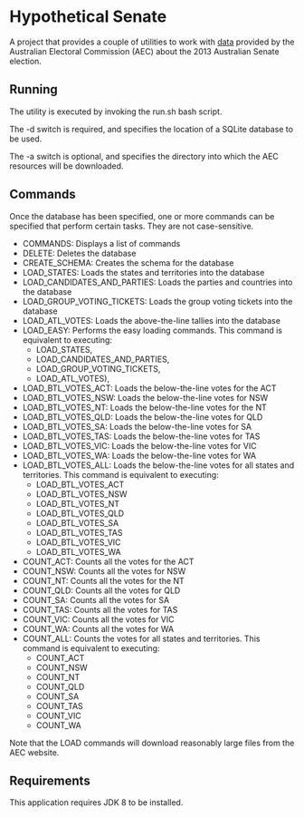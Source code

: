 # Hypothetical Senate

A project that provides a couple of utilities to work with
<a href="http://results.aec.gov.au/17496/Website/SenateDownloadsMenu-17496-tab.htm">data</a> provided by the
Australian Electoral Commission (AEC) about the 2013 Australian Senate election.

## Running

The utility is executed by invoking the run.sh bash script.

The -d switch is required, and specifies the location of a SQLite database to be used.

The -a switch is optional, and specifies the directory into which the AEC resources will be downloaded.

## Commands

Once the database has been specified, one or more commands can be specified that perform certain tasks. They are not
case-sensitive.

* COMMANDS: Displays a list of commands
* DELETE: Deletes the database
* CREATE_SCHEMA: Creates the schema for the database
* LOAD_STATES: Loads the states and territories into the database
* LOAD_CANDIDATES_AND_PARTIES: Loads the parties and countries into the database
* LOAD_GROUP_VOTING_TICKETS: Loads the group voting tickets into the database
* LOAD_ATL_VOTES: Loads the above-the-line tallies into the database
* LOAD_EASY: Performs the easy loading commands. This command is equivalent to executing:
  * LOAD_STATES,
  * LOAD_CANDIDATES_AND_PARTIES,
  * LOAD_GROUP_VOTING_TICKETS,
  * LOAD_ATL_VOTES),
* LOAD_BTL_VOTES_ACT: Loads the below-the-line votes for the ACT
* LOAD_BTL_VOTES_NSW: Loads the below-the-line votes for NSW
* LOAD_BTL_VOTES_NT: Loads the below-the-line votes for the NT
* LOAD_BTL_VOTES_QLD: Loads the below-the-line votes for QLD
* LOAD_BTL_VOTES_SA: Loads the below-the-line votes for SA
* LOAD_BTL_VOTES_TAS: Loads the below-the-line votes for TAS
* LOAD_BTL_VOTES_VIC: Loads the below-the-line votes for VIC
* LOAD_BTL_VOTES_WA: Loads the below-the-line votes for WA
* LOAD_BTL_VOTES_ALL: Loads the below-the-line votes for all states and territories. This command is equivalent to executing:
  * LOAD_BTL_VOTES_ACT
  * LOAD_BTL_VOTES_NSW
  * LOAD_BTL_VOTES_NT
  * LOAD_BTL_VOTES_QLD
  * LOAD_BTL_VOTES_SA
  * LOAD_BTL_VOTES_TAS
  * LOAD_BTL_VOTES_VIC
  * LOAD_BTL_VOTES_WA
* COUNT_ACT: Counts all the votes for the ACT
* COUNT_NSW: Counts all the votes for NSW
* COUNT_NT: Counts all the votes for the NT
* COUNT_QLD: Counts all the votes for QLD
* COUNT_SA: Counts all the votes for SA
* COUNT_TAS: Counts all the votes for TAS
* COUNT_VIC: Counts all the votes for VIC
* COUNT_WA: Counts all the votes for WA
* COUNT_ALL: Counts the votes for all states and territories. This command is equivalent to executing:
  * COUNT_ACT
  * COUNT_NSW
  * COUNT_NT
  * COUNT_QLD
  * COUNT_SA
  * COUNT_TAS
  * COUNT_VIC
  * COUNT_WA

Note that the LOAD commands will download reasonably large files from the AEC website.

## Requirements

This application requires JDK 8 to be installed.